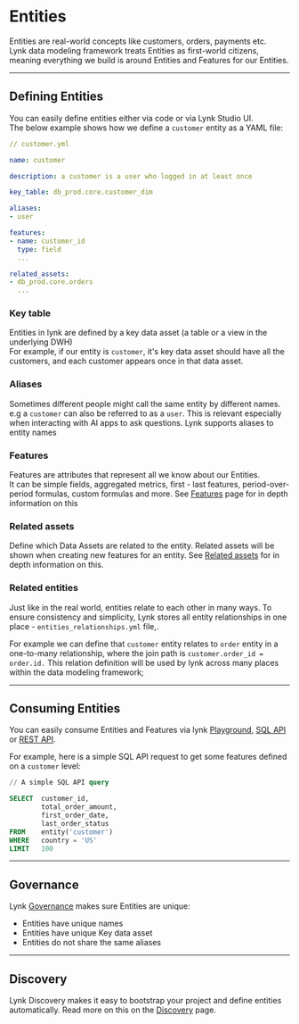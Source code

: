 # Entities

Entities are real-world concepts like customers, orders, payments etc. \
Lynk data modeling framework treats Entities as first-world citizens, meaning everything we build is around Entities and Features for our Entities.

***

## Defining Entities

You can easily define entities either via code or via Lynk Studio UI.\
The below example shows how we define a `customer` entity as a YAML file:

```yaml
// customer.yml

name: customer

description: a customer is a user who logged in at least once

key_table: db_prod.core.customer_dim

aliases:
- user

features:
- name: customer_id
  type: field
  ...

related_assets:
- db_prod.core.orders
  ...

```

### Key table

Entities in lynk are defined by a key data asset (a table or a view in the underlying DWH)\
For example, if our entity is `customer`, it's key data asset should have all the customers, and each customer appears once in that data asset.

### Aliases

Sometimes different people might call the same entity by different names. e.g a `customer` can also be referred to as a `user`. This is relevant especially when interacting with AI apps to ask questions. Lynk supports aliases to entity names

### Features

Features are attributes that represent all we know about our Entities. \
It can be simple fields, aggregated metrics, first - last features, period-over-period formulas, custom formulas and more. See [Features](./#features) page for in depth information on this

### Related assets

Define which Data Assets are related to the entity. Related assets will be shown when creating new features for an entity. See [Related assets](related-assets.md) for in depth information on this.

### Related entities

Just like in the real world, entities relate to each other in many ways. To ensure consistency and simplicity, Lynk stores all entity relationships in one place - `entities_relationships.yml` file,.

For example we can define that `customer` entity relates to `order` entity in a one-to-many relationship, where the join path is `customer.order_id = order.id.` This relation definition will be used by lynk across many places within the data modeling framework;

***

## Consuming Entities

You can easily consume Entities and Features via lynk [Playground](../../consume/playground.md), [SQL API](../../consume/sql-api.md) or [REST API](../../consume/rest-api.md).

For example, here is a simple SQL API request to get some features defined on a `customer` level:

```sql
// A simple SQL API query

SELECT  customer_id,
        total_order_amount,
        first_order_date,
        last_order_status
FROM    entity('customer')
WHERE   country = 'US'
LIMIT   100
```

***

## Governance

Lynk [Governance](../../governance.md) makes sure Entities are unique:

* Entities have unique names
* Entities have unique Key data asset
* Entities do not share the same aliases

***

## Discovery

Lynk Discovery makes it easy to bootstrap your project and define entities automatically. Read more on this on the [Discovery](./#discovery) page.


